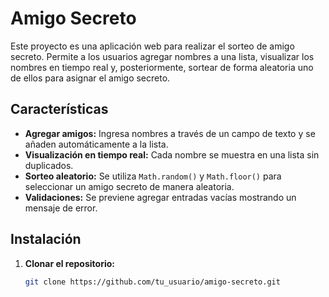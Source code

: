 # Amigo Secreto

Este proyecto es una aplicación web para realizar el sorteo de amigo secreto. Permite a los usuarios agregar nombres a una lista, visualizar los nombres en tiempo real y, posteriormente, sortear de forma aleatoria uno de ellos para asignar el amigo secreto.

## Características

- **Agregar amigos:** Ingresa nombres a través de un campo de texto y se añaden automáticamente a la lista.
- **Visualización en tiempo real:** Cada nombre se muestra en una lista sin duplicados.
- **Sorteo aleatorio:** Se utiliza `Math.random()` y `Math.floor()` para seleccionar un amigo secreto de manera aleatoria.
- **Validaciones:** Se previene agregar entradas vacías mostrando un mensaje de error.

## Instalación

1. **Clonar el repositorio:**

   ```bash
   git clone https://github.com/tu_usuario/amigo-secreto.git

